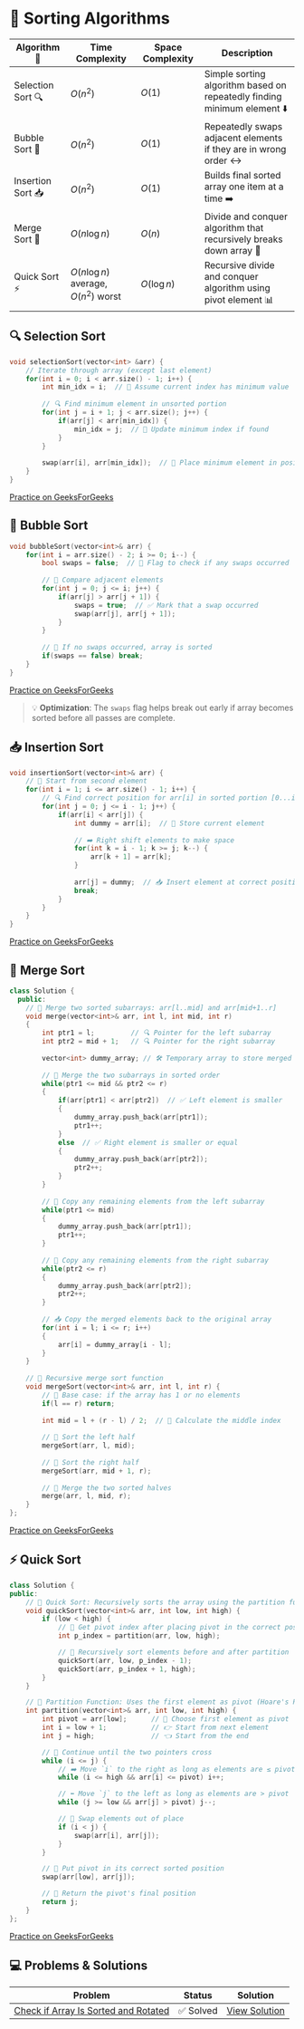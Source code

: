 # 🔄 Sorting Algorithms

| Algorithm 🔄 | Time Complexity | Space Complexity | Description |
|-----------|----------------|------------------|-------------|
| Selection Sort 🔍 | $O(n^2)$ | $O(1)$ | Simple sorting algorithm based on repeatedly finding minimum element ⬇️ |
| Bubble Sort 🫧 | $O(n^2)$ | $O(1)$ | Repeatedly swaps adjacent elements if they are in wrong order ↔️ |
| Insertion Sort 📥 | $O(n^2)$ | $O(1)$ | Builds final sorted array one item at a time ➡️ |
| Merge Sort 🔄 | $O(n \log n)$ | $O(n)$ | Divide and conquer algorithm that recursively breaks down array 🔀 |
| Quick Sort ⚡ | $O(n \log n)$ average, $O(n^2)$ worst | $O(\log n)$ | Recursive divide and conquer algorithm using pivot element 📊 |

## 🔍 Selection Sort
```cpp
void selectionSort(vector<int> &arr) {
    // Iterate through array (except last element)
    for(int i = 0; i < arr.size() - 1; i++) {
        int min_idx = i;  // 📌 Assume current index has minimum value
        
        // 🔍 Find minimum element in unsorted portion
        for(int j = i + 1; j < arr.size(); j++) {
            if(arr[j] < arr[min_idx]) {
                min_idx = j;  // 📝 Update minimum index if found
            }
        }
        
        swap(arr[i], arr[min_idx]);  // 🔄 Place minimum element in position
    }
}
```
[Practice on GeeksForGeeks](https://www.geeksforgeeks.org/problems/selection-sort/1)

## 🫧 Bubble Sort
```cpp
void bubbleSort(vector<int>& arr) {
    for(int i = arr.size() - 2; i >= 0; i--) {
        bool swaps = false;  // 🚩 Flag to check if any swaps occurred
        
        // 🔄 Compare adjacent elements
        for(int j = 0; j <= i; j++) {
            if(arr[j] > arr[j + 1]) {
                swaps = true;  // ✅ Mark that a swap occurred
                swap(arr[j], arr[j + 1]);
            }
        }
        
        // 🎯 If no swaps occurred, array is sorted
        if(swaps == false) break;
    }
}
```
[Practice on GeeksForGeeks](https://www.geeksforgeeks.org/problems/bubble-sort/1)

> 💡 **Optimization**: The `swaps` flag helps break out early if array becomes sorted before all passes are complete.

## 📥 Insertion Sort
```cpp
void insertionSort(vector<int>& arr) {
    // 🔄 Start from second element
    for(int i = 1; i <= arr.size() - 1; i++) {
        // 🔍 Find correct position for arr[i] in sorted portion [0...i-1]
        for(int j = 0; j <= i - 1; j++) {
            if(arr[i] < arr[j]) {
                int dummy = arr[i];  // 📝 Store current element
                
                // ➡️ Right shift elements to make space
                for(int k = i - 1; k >= j; k--) {
                    arr[k + 1] = arr[k];
                }
                
                arr[j] = dummy;  // 📥 Insert element at correct position
                break;
            }
        }
    }
}
```
[Practice on GeeksForGeeks](https://www.geeksforgeeks.org/problems/insertion-sort/1)

## 🔄 Merge Sort

```cpp
class Solution {
  public:
    // 🧩 Merge two sorted subarrays: arr[l..mid] and arr[mid+1..r]
    void merge(vector<int>& arr, int l, int mid, int r)
    {
        int ptr1 = l;         // 🔍 Pointer for the left subarray
        int ptr2 = mid + 1;   // 🔍 Pointer for the right subarray
        
        vector<int> dummy_array; // 🛠️ Temporary array to store merged result
        
        // 🔁 Merge the two subarrays in sorted order
        while(ptr1 <= mid && ptr2 <= r)
        {
            if(arr[ptr1] < arr[ptr2])  // ✅ Left element is smaller
            {
                dummy_array.push_back(arr[ptr1]);
                ptr1++;
            }
            else  // ✅ Right element is smaller or equal
            {
                dummy_array.push_back(arr[ptr2]);
                ptr2++;
            }
        }
        
        // 🔄 Copy any remaining elements from the left subarray
        while(ptr1 <= mid)
        {
            dummy_array.push_back(arr[ptr1]);
            ptr1++;
        }
        
        // 🔄 Copy any remaining elements from the right subarray
        while(ptr2 <= r)
        {
            dummy_array.push_back(arr[ptr2]);
            ptr2++;
        }
        
        // 📥 Copy the merged elements back to the original array
        for(int i = l; i <= r; i++)
        {
            arr[i] = dummy_array[i - l];
        }
    }
  
    // 🔄 Recursive merge sort function
    void mergeSort(vector<int>& arr, int l, int r) {
        // 🛑 Base case: if the array has 1 or no elements
        if(l == r) return;
        
        int mid = l + (r - l) / 2;  // 🧠 Calculate the middle index
        
        // 🔁 Sort the left half
        mergeSort(arr, l, mid);
        
        // 🔁 Sort the right half
        mergeSort(arr, mid + 1, r);
        
        // 🧩 Merge the two sorted halves
        merge(arr, l, mid, r);
    }
};
```

[Practice on GeeksForGeeks](https://www.geeksforgeeks.org/problems/merge-sort/1)


## ⚡ Quick Sort 
```cpp
class Solution {
public:
    // 🚀 Quick Sort: Recursively sorts the array using the partition function
    void quickSort(vector<int>& arr, int low, int high) {
        if (low < high) {
            // 🔪 Get pivot index after placing pivot in the correct position
            int p_index = partition(arr, low, high);

            // 🔁 Recursively sort elements before and after partition
            quickSort(arr, low, p_index - 1);
            quickSort(arr, p_index + 1, high);
        }
    }

    // 📍 Partition Function: Uses the first element as pivot (Hoare's Partition Scheme)
    int partition(vector<int>& arr, int low, int high) {
        int pivot = arr[low];      // 🎯 Choose first element as pivot
        int i = low + 1;           // 👉 Start from next element
        int j = high;              // 👈 Start from the end

        // 🔄 Continue until the two pointers cross
        while (i <= j) {
            // ➡️ Move `i` to the right as long as elements are ≤ pivot
            while (i <= high && arr[i] <= pivot) i++;

            // ⬅️ Move `j` to the left as long as elements are > pivot
            while (j >= low && arr[j] > pivot) j--;

            // 🔁 Swap elements out of place
            if (i < j) {
                swap(arr[i], arr[j]);
            }
        }

        // 🔄 Put pivot in its correct sorted position
        swap(arr[low], arr[j]);

        // 📍 Return the pivot's final position
        return j;
    }
};
```
[Practice on GeeksForGeeks](https://www.geeksforgeeks.org/problems/quick-sort/1)

## 💻 Problems & Solutions

| Problem | Status | Solution |
|---------|---------|-----------|
| [Check if Array Is Sorted and Rotated](https://leetcode.com/problems/check-if-array-is-sorted-and-rotated/) | ✅ Solved | [View Solution](https://leetcode.com/problems/check-if-array-is-sorted-and-rotated/solutions/6740168/1752-check-if-array-is-sorted-and-rotate-upf0/) |
